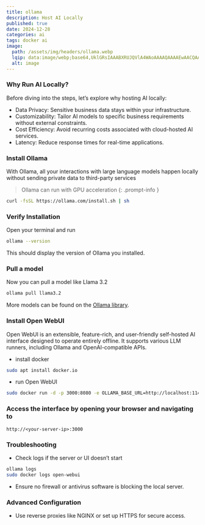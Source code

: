 ```yaml
---
title: ollama
description: Host AI Locally
published: true
date: 2024-12-28
categories: ai
tags: docker ai 
image:
  path: /assets/img/headers/ollama.webp
  lqip: data:image/webp;base64,UklGRsIAAABXRUJQVlA4WAoAAAAQAAAAEwAACQAAQUxQSHUAAAABcBwAgNmc4tq29bL7tG17/w2iESJiAoAkghABxdl0OqsIr4/HNZYFEYj8v99/CDG0VH5QGo3m0+mgPKphMdL/3zrzXHPQ7mxGvBg/2N4Gu1xt3xhN5m5aRD/brc+veHT+XM9XcSICzWGbz6HTGP1OjxkBtQEAVlA4ICYAAACwAgCdASoUAAoAPpE6l0eloyIhMAgAsBIJaQAAeyAA/vjPeMAAAA==
  alt: image
---
```

### Why Run AI Locally?
Before diving into the steps, let’s explore why hosting AI locally:
- Data Privacy: Sensitive business data stays within your infrastructure.
- Customizability: Tailor AI models to specific business requirements without external constraints.
- Cost Efficiency: Avoid recurring costs associated with cloud-hosted AI services.
- Latency: Reduce response times for real-time applications.

### Install Ollama
With Ollama, all your interactions with large language models happen locally without sending private data to third-party services

> Ollama can run with GPU acceleration
{: .prompt-info }

```bash
curl -fsSL https://ollama.com/install.sh | sh
```
### Verify Installation

Open your terminal and run
```bash
ollama --version
```
This should display the version of Ollama you installed.
### Pull a model
Now you can pull a model like Llama 3.2
```bash
ollama pull llama3.2
```
More models can be found on the [Ollama library](https://ollama.com/library).
### Install Open WebUI
Open WebUI is an extensible, feature-rich, and user-friendly self-hosted AI interface designed to operate entirely offline. It supports various LLM runners, including Ollama and OpenAI-compatible APIs.
 - install docker
 ```bash
 sudo apt install docker.io
 ```
 - run Open WebUI
```bash
sudo docker run -d -p 3000:8080 -e OLLAMA_BASE_URL=http://localhost:11434 -v open-webui:/app/backend/data --name open-webui --restart always ghcr.io/open-webui/open-webui:main
```

### Access the interface by opening your browser and navigating to
```text
http://<your-server-ip>:3000
```

### Troubleshooting

- Check logs if the server or UI doesn’t start

```bash
ollama logs
sudo docker logs open-webui
```
- Ensure no firewall or antivirus software is blocking the local server.

### Advanced Configuration
- Use reverse proxies like NGINX or set up HTTPS for secure access.
